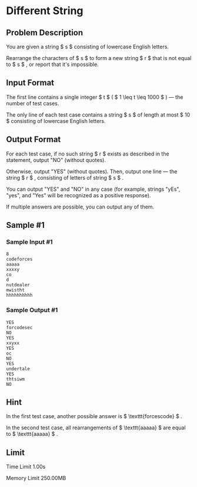 # Different String

## Problem Description

You are given a string $ s $ consisting of lowercase English letters.

Rearrange the characters of $ s $ to form a new string $ r $ that is not equal to $ s $ , or report that it's impossible.

## Input Format

The first line contains a single integer $ t $ ( $ 1 \leq t \leq 1000 $ ) — the number of test cases.

The only line of each test case contains a string $ s $ of length at most $ 10 $ consisting of lowercase English letters.

## Output Format

For each test case, if no such string $ r $ exists as described in the statement, output "NO" (without quotes).

Otherwise, output "YES" (without quotes). Then, output one line — the string $ r $ , consisting of letters of string $ s $ .

You can output "YES" and "NO" in any case (for example, strings "yEs", "yes", and "Yes" will be recognized as a positive response).

If multiple answers are possible, you can output any of them.

## Sample #1

### Sample Input #1

```
8
codeforces
aaaaa
xxxxy
co
d
nutdealer
mwistht
hhhhhhhhhh
```

### Sample Output #1

```
YES
forcodesec
NO
YES
xxyxx
YES
oc
NO
YES
undertale
YES
thtsiwm
NO
```

## Hint

In the first test case, another possible answer is $ \texttt{forcescode} $ .

In the second test case, all rearrangements of $ \texttt{aaaaa} $ are equal to $ \texttt{aaaaa} $ .

## Limit



Time Limit
1.00s

Memory Limit
250.00MB
